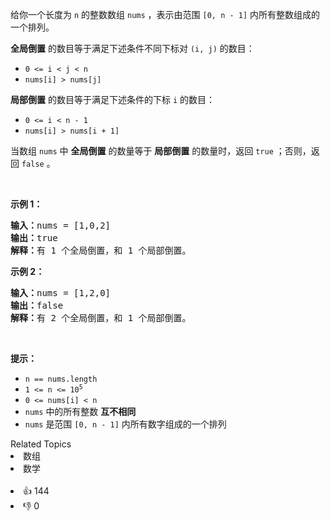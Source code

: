 <p>给你一个长度为 <code>n</code> 的整数数组 <code>nums</code> ，表示由范围 <code>[0, n - 1]</code> 内所有整数组成的一个排列。</p>

<p><strong>全局倒置</strong> 的数目等于满足下述条件不同下标对 <code>(i, j)</code> 的数目：</p>

<ul> 
 <li><code>0 &lt;= i &lt; j &lt; n</code></li> 
 <li><code>nums[i] &gt; nums[j]</code></li> 
</ul>

<p><strong>局部倒置</strong> 的数目等于满足下述条件的下标 <code>i</code> 的数目：</p>

<ul> 
 <li><code>0 &lt;= i &lt; n - 1</code></li> 
 <li><code>nums[i] &gt; nums[i + 1]</code></li> 
</ul>

<p>当数组 <code>nums</code> 中 <strong>全局倒置</strong> 的数量等于 <strong>局部倒置</strong> 的数量时，返回 <code>true</code> ；否则，返回 <code>false</code> 。</p>

<p>&nbsp;</p>

<p><strong>示例 1：</strong></p>

<pre>
<strong>输入：</strong>nums = [1,0,2]
<strong>输出：</strong>true
<strong>解释：</strong>有 1 个全局倒置，和 1 个局部倒置。
</pre>

<p><strong>示例 2：</strong></p>

<pre>
<strong>输入：</strong>nums = [1,2,0]
<strong>输出：</strong>false
<strong>解释：</strong>有 2 个全局倒置，和 1 个局部倒置。
</pre>

&nbsp;

<p><strong>提示：</strong></p>

<ul> 
 <li><code>n == nums.length</code></li> 
 <li><code>1 &lt;= n &lt;= 10<sup>5</sup></code></li> 
 <li><code>0 &lt;= nums[i] &lt; n</code></li> 
 <li><code>nums</code> 中的所有整数 <strong>互不相同</strong></li> 
 <li><code>nums</code> 是范围 <code>[0, n - 1]</code> 内所有数字组成的一个排列</li> 
</ul>

<div><div>Related Topics</div><div><li>数组</li><li>数学</li></div></div><br><div><li>👍 144</li><li>👎 0</li></div>
